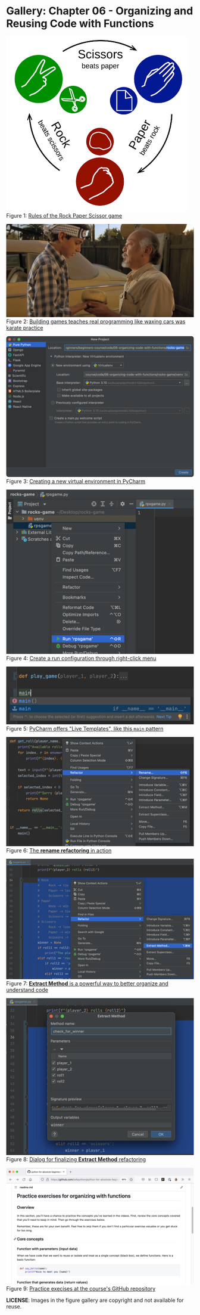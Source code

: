 # Gallery: Chapter 06 - Organizing and Reusing Code with Functions

[![Rules of the Rock Paper Scissor game](figures/0602-time_for_a_game.png)](figures/0602-time_for_a_game.png)
Figure 1: [Rules of the Rock Paper Scissor game](figures/0602-time_for_a_game.png)


[![Building games teaches real programming like waxing cars was karate practice](figures/0602-karate_kid.png)](figures/0602-karate_kid.png)
Figure 2: [Building games teaches real programming like waxing cars was karate practice](figures/0602-karate_kid.png)


[![Creating a new virtual environment in PyCharm](figures/0603-new_env.png)](figures/0603-new_env.png)
Figure 3: [Creating a new virtual environment in PyCharm](figures/0603-new_env.png)


[![Create a run configuration through right-click menu](figures/0603-run.png)](figures/0603-run.png)
Figure 4: [Create a run configuration through right-click menu](figures/0603-run.png)


[![PyCharm offers "Live Templates", like this `main` pattern](figures/0606-main.png)](figures/0606-main.png)
Figure 5: [PyCharm offers "Live Templates", like this `main` pattern](figures/0606-main.png)


[![The **rename refactoring** in action](figures/0607-refactor.png)](figures/0607-refactor.png)
Figure 6: [The **rename refactoring** in action](figures/0607-refactor.png)


[![**Extract Method** is a powerful way to better organize and understand code](figures/0608-extract_method.png)](figures/0608-extract_method.png)
Figure 7: [**Extract Method** is a powerful way to better organize and understand code](figures/0608-extract_method.png)


[![Dialog for finalizing **Extract Method** refactoring](figures/0608-extract_method_2.png)](figures/0608-extract_method_2.png)
Figure 8: [Dialog for finalizing **Extract Method** refactoring](figures/0608-extract_method_2.png)


[![Practice execises at the course's GitHub repository](figures/0613-practice.png)](figures/0613-practice.png)
Figure 9: [Practice execises at the course's GitHub repository](figures/0613-practice.png)



**LICENSE**: Images in the figure gallery are copyright and not available for reuse. 

